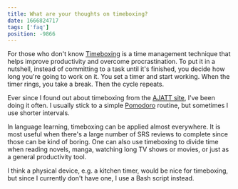 ```yaml
---
title: What are your thoughts on timeboxing?
date: 1666824717
tags: ['faq']
position: -9866
---
```


For those who don't know
[Timeboxing](https://wikiless.org/wiki/Timeboxing?lang=en)
is a time management technique
that helps improve productivity and overcome procrastination.
To put it in a nutshell,
instead of committing to a task until it's finished,
you decide how long you're going to work on it.
You set a timer and start working.
When the timer rings, you take a break.
Then the cycle repeats.

Ever since I found out about timeboxing from the
[AJATT site](https://web.archive.org/web/20081120072552/http://www.alljapaneseallthetime.com/blog/secrets-to-smoother-srsing-part-5-timeboxing),
I've been doing it often.
I usually stick to a simple [Pomodoro](https://wikiless.org/wiki/Pomodoro_Technique?lang=en) routine,
but sometimes I use shorter intervals.

In language learning,
timeboxing can be applied almost everywhere.
It is most useful when there's a large number of SRS reviews to complete
since those can be kind of boring.
One can also use timeboxing to divide time
when reading novels, manga,
watching long TV shows or movies,
or just as a general productivity tool.

I think a physical device,
e.g. a kitchen timer,
would be nice for timeboxing,
but since I currently don't have one,
I use a Bash script instead.
